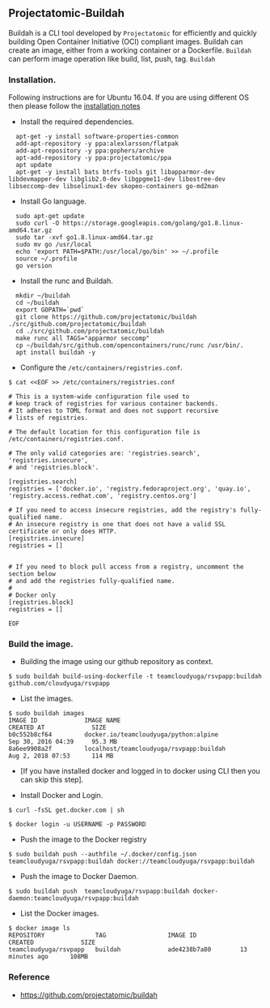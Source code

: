 ## Projectatomic-Buildah
Buildah is a CLI tool developed by  `Projectatomic` for efficiently and quickly building Open Container Initiative (OCI) compliant images. Buildah can create an image, either from a working container or a Dockerfile. `Buildah` can perform image operation like build, list, push, tag. `Buildah`


### Installation.

Following instructions are for Ubuntu 16.04. If you are using different OS then please follow the [installation notes](https://github.com/projectatomic/buildah/blob/master/install.md)

- Install the required dependencies.
```
  apt-get -y install software-properties-common
  add-apt-repository -y ppa:alexlarsson/flatpak
  add-apt-repository -y ppa:gophers/archive
  apt-add-repository -y ppa:projectatomic/ppa
  apt update
  apt-get -y install bats btrfs-tools git libapparmor-dev libdevmapper-dev libglib2.0-dev libgpgme11-dev libostree-dev libseccomp-dev libselinux1-dev skopeo-containers go-md2man
```

- Install Go language.
```
  sudo apt-get update
  sudo curl -O https://storage.googleapis.com/golang/go1.8.linux-amd64.tar.gz
  sudo tar -xvf go1.8.linux-amd64.tar.gz
  sudo mv go /usr/local
  echo 'export PATH=$PATH:/usr/local/go/bin' >> ~/.profile
  source ~/.profile
  go version
```

- Install the runc and Buildah.
```
  mkdir ~/buildah
  cd ~/buildah
  export GOPATH=`pwd`
  git clone https://github.com/projectatomic/buildah ./src/github.com/projectatomic/buildah
  cd ./src/github.com/projectatomic/buildah
  make runc all TAGS="apparmor seccomp"
  cp ~/buildah/src/github.com/opencontainers/runc/runc /usr/bin/.
  apt install buildah -y
```

- Configure the `/etc/containers/registries.conf`.
```
$ cat <<EOF >> /etc/containers/registries.conf

# This is a system-wide configuration file used to
# keep track of registries for various container backends.
# It adheres to TOML format and does not support recursive
# lists of registries.

# The default location for this configuration file is /etc/containers/registries.conf.

# The only valid categories are: 'registries.search', 'registries.insecure',
# and 'registries.block'.

[registries.search]
registries = ['docker.io', 'registry.fedoraproject.org', 'quay.io', 'registry.access.redhat.com', 'registry.centos.org']

# If you need to access insecure registries, add the registry's fully-qualified name.
# An insecure registry is one that does not have a valid SSL certificate or only does HTTP.
[registries.insecure]
registries = []


# If you need to block pull access from a registry, uncomment the section below
# and add the registries fully-qualified name.
#
# Docker only
[registries.block]
registries = []

EOF
```

### Build the image.

- Building the image using our github repository as context.
```
$ sudo buildah build-using-dockerfile -t teamcloudyuga/rsvpapp:buildah github.com/cloudyuga/rsvpapp 
```

- List the images.
```
$ sudo buildah images
IMAGE ID             IMAGE NAME                                               CREATED AT             SIZE
b0c552b8cf64         docker.io/teamcloudyuga/python:alpine                    Sep 30, 2016 04:39     95.3 MB
8a6ee9908a2f         localhost/teamcloudyuga/rsvpapp:buildah                  Aug 2, 2018 07:53      114 MB
```
- [If you have installed docker and logged in to docker using CLI then you can skip this step].

- Install Docker and Login.
```
$ curl -fsSL get.docker.com | sh

$ docker login -u USERNAME -p PASSWORD
```

- Push the image to the Docker registry 
```
$ sudo buildah push --authfile ~/.docker/config.json teamcloudyuga/rsvpapp:buildah docker://teamcloudyuga/rsvpapp:buildah
```

- Push the image to Docker Daemon.
```
$ sudo buildah push  teamcloudyuga/rsvpapp:buildah docker-daemon:teamcloudyuga/rsvpapp:buildah
```

- List the Docker images.
```
$ docker image ls
REPOSITORY              TAG                 IMAGE ID            CREATED             SIZE
teamcloudyuga/rsvpapp   buildah             ade4238b7a80        13 minutes ago      108MB
```
### Reference
- https://github.com/projectatomic/buildah
